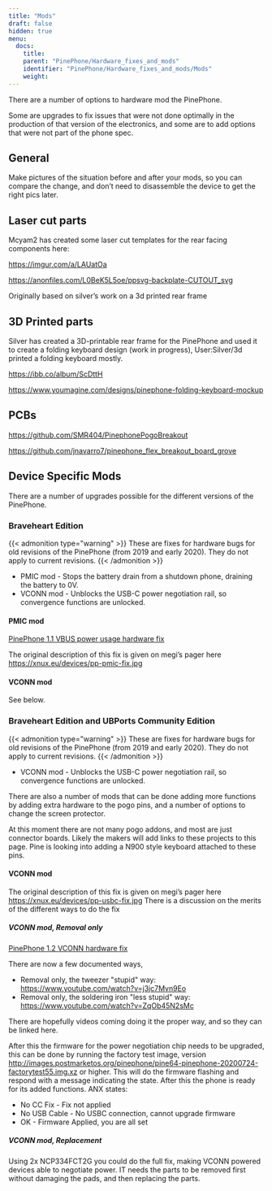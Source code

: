 ```yaml
---
title: "Mods"
draft: false
hidden: true
menu:
  docs:
    title:
    parent: "PinePhone/Hardware_fixes_and_mods"
    identifier: "PinePhone/Hardware_fixes_and_mods/Mods"
    weight: 
---
```


There are a number of options to hardware mod the PinePhone.

Some are upgrades to fix issues that were not done optimally in the production of that version of the electronics, and some are to add options that were not part of the phone spec.

## General

Make pictures of the situation before and after your mods, so you can compare the change, and don’t need to disassemble the device to get the right pics later.

## Laser cut parts

Mcyam2 has created some laser cut templates for the rear facing components here:

https://imgur.com/a/LAUatOa

https://anonfiles.com/L0BeK5L5oe/ppsvg-backplate-CUTOUT_svg

Originally based on silver’s work on a 3d printed rear frame

## 3D Printed parts

Silver has created a 3D-printable rear frame for the PinePhone and used it to create a folding keyboard design (work in progress), User:Silver/3d printed a folding keyboard mostly.

https://ibb.co/album/ScDttH

https://www.youmagine.com/designs/pinephone-folding-keyboard-mockup

## PCBs

https://github.com/SMR404/PinephonePogoBreakout

https://github.com/jnavarro7/pinephone_flex_breakout_board_grove

## Device Specific Mods

There are a number of upgrades possible for the different versions of the PinePhone.

### Braveheart Edition

{{< admonition type="warning" >}}
 These are fixes for hardware bugs for old revisions of the PinePhone (from 2019 and early 2020). They do not apply to current revisions.
{{< /admonition >}}

* PMIC mod - Stops the battery drain from a shutdown phone, draining the battery to 0V.
* VCONN mod - Unblocks the USB-C power negotiation rail, so convergence functions are unlocked.

#### PMIC mod

[PinePhone 1.1 VBUS power usage hardware fix](/documentation/PinePhone/Hardware_fixes_and_mods/PinePhone_1.1_VBUS_power_usage_Hardware_Fix)

The original description of this fix is given on megi’s pager here https://xnux.eu/devices/pp-pmic-fix.jpg

#### VCONN mod

See below.

### Braveheart Edition and UBPorts Community Edition

{{< admonition type="warning" >}}
 These are fixes for hardware bugs for old revisions of the PinePhone (from 2019 and early 2020). They do not apply to current revisions.
{{< /admonition >}}

* VCONN mod - Unblocks the USB-C power negotiation rail, so convergence functions are unlocked.

There are also a number of mods that can be done adding more functions by adding extra hardware to the pogo pins, and a number of options to change the screen protector.

At this moment there are not many pogo addons, and most are just connector boards. Likely the makers will add links to these projects to this page. Pine is looking into adding a N900 style keyboard attached to these pins.

#### VCONN mod

The original description of this fix is given on megi’s pager here https://xnux.eu/devices/pp-usbc-fix.jpg
There is a discussion on the merits of the different ways to do the fix

##### VCONN mod, Removal only

[PinePhone 1.2 VCONN hardware fix](/documentation/PinePhone/Hardware_fixes_and_mods/PinePhone_1.2_VCONN_Hardware_Fix)

There are now a few documented ways,

* Removal only, the tweezer "stupid" way: https://www.youtube.com/watch?v=j3jc7Mvn9Eo
* Removal only, the soldering iron "less stupid" way: https://www.youtube.com/watch?v=ZqOb45N2sMc

There are hopefully videos coming doing it the proper way, and so they can be linked here.

After this the firmware for the power negotiation chip needs to be upgraded, this can be done by running the factory test image, version http://images.postmarketos.org/pinephone/pine64-pinephone-20200724-factorytest55.img.xz or higher. This will do the firmware flashing and respond with a message indicating the state. After this the phone is ready for its added functions.
ANX states:

* No CC Fix - Fix not applied
* No USB Cable - No USBC connection, cannot upgrade firmware
* OK - Firmware Applied, you are all set

##### VCONN mod, Replacement

Using 2x NCP334FCT2G you could do the full fix, making VCONN powered devices able to negotiate power. IT needs the parts to be removed first without damaging the pads, and then replacing the parts.

